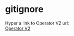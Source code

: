 # gitignore

Hyper a link to Operator V2 url:  
[Operator V2](https://operatorv2.ninjavan.co/#/login)
